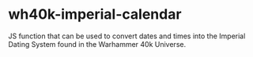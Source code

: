 wh40k-imperial-calendar
=======================

JS function that can be used to convert dates and times into the Imperial Dating System found in the Warhammer 40k Universe.
